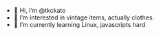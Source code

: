 - 👋 Hi, I’m @tkckato
- 👀 I’m interested in vintage items, actually clothes.
- 🌱 I’m currently learning Linux, javascripts hard


<!---
tkcistheman/tkcistheman is a ✨ special ✨ repository because its `README.md` (this file) appears on your GitHub profile.
You can click the Preview link to take a look at your changes.
--->
